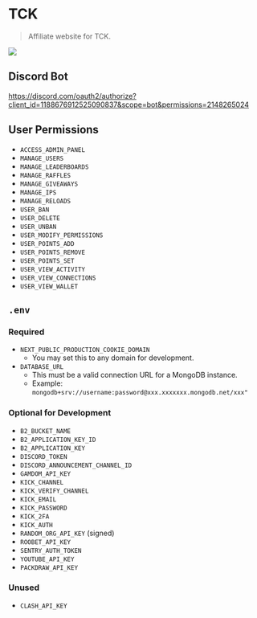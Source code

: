 # TCK
> Affiliate website for TCK.

![](https://wakatime.com/badge/user/6b7d9181-edde-4a25-857c-e7101bfee7ea/project/37e24fb3-b1db-4114-a105-eb5412ae4287.svg?style=for-the-badge)

## Discord Bot
https://discord.com/oauth2/authorize?client_id=1188676912525090837&scope=bot&permissions=2148265024

## User Permissions
- `ACCESS_ADMIN_PANEL`
- `MANAGE_USERS`
- `MANAGE_LEADERBOARDS`
- `MANAGE_RAFFLES`
- `MANAGE_GIVEAWAYS`
- `MANAGE_IPS`
- `MANAGE_RELOADS`
- `USER_BAN`
- `USER_DELETE`
- `USER_UNBAN`
- `USER_MODIFY_PERMISSIONS`
- `USER_POINTS_ADD`
- `USER_POINTS_REMOVE`
- `USER_POINTS_SET`
- `USER_VIEW_ACTIVITY`
- `USER_VIEW_CONNECTIONS`
- `USER_VIEW_WALLET`

## `.env`
### Required
- `NEXT_PUBLIC_PRODUCTION_COOKIE_DOMAIN`
  - You may set this to any domain for development.
- `DATABASE_URL`
  - This must be a valid connection URL for a MongoDB instance.
  - Example: `mongodb+srv://username:password@xxx.xxxxxxx.mongodb.net/xxx"`

### Optional for Development
- `B2_BUCKET_NAME`
- `B2_APPLICATION_KEY_ID`
- `B2_APPLICATION_KEY`
- `DISCORD_TOKEN`
- `DISCORD_ANNOUNCEMENT_CHANNEL_ID`
- `GAMDOM_API_KEY`
- `KICK_CHANNEL`
- `KICK_VERIFY_CHANNEL`
- `KICK_EMAIL`
- `KICK_PASSWORD`
- `KICK_2FA`
- `KICK_AUTH`
- `RANDOM_ORG_API_KEY` (signed)
- `ROOBET_API_KEY`
- `SENTRY_AUTH_TOKEN`
- `YOUTUBE_API_KEY`
- `PACKDRAW_API_KEY`

### Unused
- `CLASH_API_KEY`